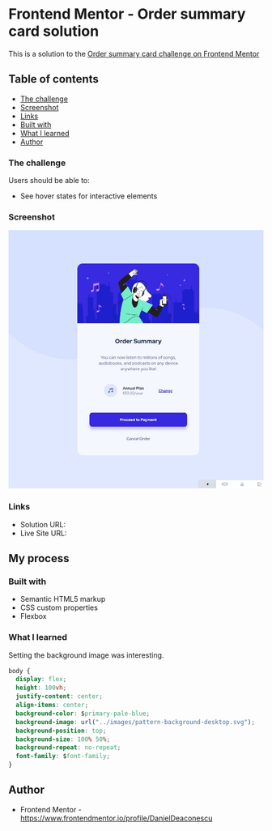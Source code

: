 # Frontend Mentor - Order summary card solution

This is a solution to the [Order summary card challenge on Frontend Mentor](https://www.frontendmentor.io/challenges/order-summary-component-QlPmajDUj) 

## Table of contents

- [The challenge](#the-challenge)
- [Screenshot](#screenshot)
- [Links](#links)
- [Built with](#built-with)
- [What I learned](#what-i-learned)
- [Author](#author)


### The challenge

Users should be able to:

- See hover states for interactive elements

### Screenshot

![](./screenshot.jpeg)

### Links

- Solution URL:
- Live Site URL: 

## My process

### Built with

- Semantic HTML5 markup
- CSS custom properties
- Flexbox

### What I learned

Setting the background image was interesting. 

```css
body {
  display: flex;
  height: 100vh;
  justify-content: center;
  align-items: center;
  background-color: $primary-pale-blue;
  background-image: url("../images/pattern-background-desktop.svg");
  background-position: top;
  background-size: 100% 50%;
  background-repeat: no-repeat;
  font-family: $font-family;
}
```

## Author

- Frontend Mentor - https://www.frontendmentor.io/profile/DanielDeaconescu
